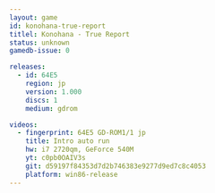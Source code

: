 ```yaml
---
layout: game
id: konohana-true-report
titlel: Konohana - True Report
status: unknown
gamedb-issue: 0

releases:
  - id: 64E5
    region: jp
    version: 1.000
    discs: 1
    medium: gdrom

videos:
  - fingerprint: 64E5 GD-ROM1/1 jp
    title: Intro auto run
    hw: i7 2720qm, GeForce 540M
    yt: c0pb0OAIV3s
    git: d59197f84353d7d2b746383e9277d9ed7c8c4053
    platform: win86-release
---
```

